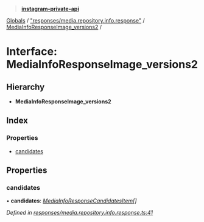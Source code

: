 > **[instagram-private-api](../README.md)**

[Globals](../globals.md) / ["responses/media.repository.info.response"](../modules/_responses_media_repository_info_response_.md) / [MediaInfoResponseImage_versions2](_responses_media_repository_info_response_.mediainforesponseimage_versions2.md) /

# Interface: MediaInfoResponseImage_versions2

## Hierarchy

* **MediaInfoResponseImage_versions2**

## Index

### Properties

* [candidates](_responses_media_repository_info_response_.mediainforesponseimage_versions2.md#candidates)

## Properties

###  candidates

• **candidates**: *[MediaInfoResponseCandidatesItem](_responses_media_repository_info_response_.mediainforesponsecandidatesitem.md)[]*

*Defined in [responses/media.repository.info.response.ts:41](https://github.com/Nerixyz/instagram-private-api/blob/e5037ee/src/responses/media.repository.info.response.ts#L41)*